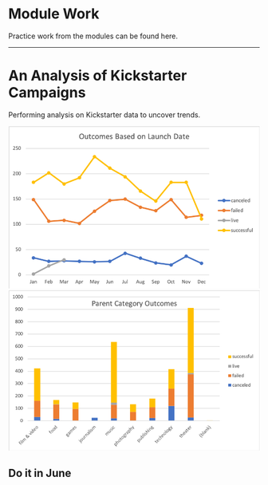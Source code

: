 # Module Work

Practice work from the modules can be found here.

---

# An Analysis of Kickstarter Campaigns
Performing analysis on Kickstarter data to uncover trends.

![Outcomes Based on Launch Date](https://github.com/amirshirazi1/kickstarter-analysis/blob/main/Outcomes%20Based%20on%20Launch%20Date.png)
![Parent Category Outcomes](https://github.com/amirshirazi1/kickstarter-analysis/blob/main/Parent%20Category%20Outcomes.png)

## Do it in June
